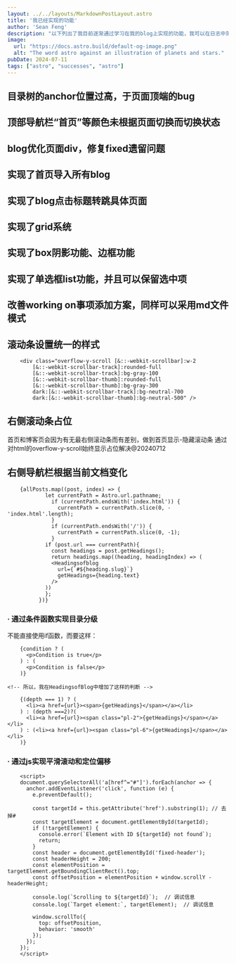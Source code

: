 ```yaml
---
layout: ../../layouts/MarkdownPostLayout.astro
title: '我已经实现的功能'
author: 'Sean Feng'
description: "以下列出了我目前逐渐通过学习在我的blog上实现的功能，我可以在日志中简化记录过程，对于专项实现的功能可以在这篇日志中记载，这样就不会出现两边都有记录的情况"
image:
  url: "https://docs.astro.build/default-og-image.png"
  alt: "The word astro against an illustration of planets and stars."
pubDate: 2024-07-11
tags: ["astro", "successes", "astro"]
---
```

## 目录树的anchor位置过高，于页面顶端的bug
## 顶部导航栏“首页”等颜色未根据页面切换而切换状态
## blog优化页面div，修复fixed遗留问题
## 实现了首页导入所有blog
## 实现了blog点击标题转跳具体页面
## 实现了grid系统
## 实现了box阴影功能、边框功能
## 实现了单选框list功能，并且可以保留选中项
## 改善working on事项添加方案，同样可以采用md文件模式 
## 滚动条设置统一的样式

```astro
    <div class="overflow-y-scroll [&::-webkit-scrollbar]:w-2
		[&::-webkit-scrollbar-track]:rounded-full
		[&::-webkit-scrollbar-track]:bg-gray-100
		[&::-webkit-scrollbar-thumb]:rounded-full
		[&::-webkit-scrollbar-thumb]:bg-gray-300
		dark:[&::-webkit-scrollbar-track]:bg-neutral-700
		dark:[&::-webkit-scrollbar-thumb]:bg-neutral-500" />

```


## 右侧滚动条占位
首页和博客页会因为有无最右侧滚动条而有差别，做到首页显示-隐藏滚动条
通过对html的overflow-y-scroll始终显示占位解决@20240712

## 右侧导航栏根据当前文档变化
```astro
    {allPosts.map((post, index) => {
            let currentPath = Astro.url.pathname;
              if (currentPath.endsWith('index.html')) {
                currentPath = currentPath.slice(0, -'index.html'.length);
              }
              if (currentPath.endsWith('/')) {
                currentPath = currentPath.slice(0, -1);
              }
            if (post.url === currentPath){
              const headings = post.getHeadings();
              return headings.map((heading, headingIndex) => (
              <Headingsofblog 
                url={`#${heading.slug}`} 
                getHeadings={heading.text} 
              />
            ))
            };         
          })} 
```

### · 通过条件函数实现目录分级
不能直接使用if函数，而要这样：
```astro
    {condition ? (
      <p>Condition is true</p>
    ) : (
      <p>Condition is false</p>
    )}

<!-- 所以，我在HeadingsofBlog中增加了这样的判断 -->

    {(depth === 1) ? (
      <li><a href={url}><span>{getHeadings}</span></a></li>
    ) : (depth ===2)?(
      <li><a href={url}><span class="pl-2">{getHeadings}</span></a></li>
    ) : (<li><a href={url}><span class="pl-6">{getHeadings}</span></a></li>
    )}
```

### · 通过js实现平滑滚动和定位偏移

```astro
    <script>
    document.querySelectorAll('a[href^="#"]').forEach(anchor => {
      anchor.addEventListener('click', function (e) {
        e.preventDefault();

        const targetId = this.getAttribute('href').substring(1); // 去掉#
        const targetElement = document.getElementById(targetId);
        if (!targetElement) {
          console.error(`Element with ID ${targetId} not found`);
          return;
        }
        const header = document.getElementById('fixed-header');
        const headerHeight = 200;
        const elementPosition = targetElement.getBoundingClientRect().top;
        const offsetPosition = elementPosition + window.scrollY - headerHeight;

        console.log(`Scrolling to ${targetId}`);  // 调试信息
        console.log(`Target element:`, targetElement);  // 调试信息

        window.scrollTo({
          top: offsetPosition,
          behavior: 'smooth'
        });
      });
    });
    </script>
```
